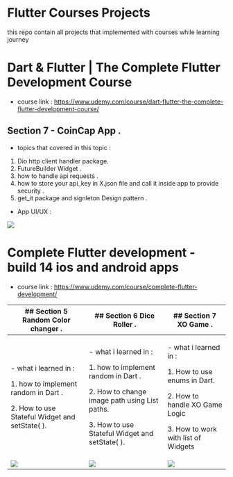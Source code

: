 # Flutter Courses Projects
this repo contain all projects that implemented with courses while learning journey

# Dart & Flutter | The Complete Flutter Development Course
- course link : https://www.udemy.com/course/dart-flutter-the-complete-flutter-development-course/

## Section 7 - CoinCap App .
- topics that covered in this topic :
1. Dio http client handler package.
2. FutureBuilder Widget .
3. how to handle api requests .
4. how to store your api_key in X.json file and call it inside app to provide security .
5. get_it package and signleton Design pattern .
- App UI/UX :
<img src="https://media.giphy.com/media/v1.Y2lkPTc5MGI3NjExenA1OHplOGU4dWhkaHJoaW8yNG11YWF2aXp4b3JwNjJoOHNlejBhNiZlcD12MV9pbnRlcm5hbF9naWZfYnlfaWQmY3Q9Zw/P4Kg6BN9ag5demBQwq/giphy.gif"/>


# Complete Flutter development - build 14 ios and android apps
- course link : https://www.udemy.com/course/complete-flutter-development/

<table>
  <thead>
    <tr>
      <th>## Section 5 Random Color changer .</th>
      <th>## Section 6 Dice Roller .</th>
      <th>## Section 7 XO Game .</th>
    </tr>
  </thead>
  <tbody>
    <tr >
      <td>
      <p>- what i learned in :</p>
      <p>1. how to implement random in Dart .</p>
      <p>2. How to use Stateful Widget and setState( ). </p> 
      </td>
      <td>   
      <p>- what i learned in :</p>
      <p>1. how to implement random in Dart .</p>
      <p>2. How to change image path using List<String> paths.</p>
      <p>3. How to use Stateful Widget and setState( ). </p>
      </td>
      <td>   
      <p>- what i learned in :</p>
      <p>1. How to use enums in Dart.</p>
      <p>2. How to handle XO Game Logic</p>
      <p>3. How to work with list of Widgets</p>
      </td>
    </tr>
    <tr>
      <td>
         <img src="https://media.giphy.com/media/v1.Y2lkPTc5MGI3NjExbm01Z3NhbjB3NTBvN2hoNWs4eWM3ZGxjb3huZzdwM3p5Nm04NGdvYiZlcD12MV9pbnRlcm5hbF9naWZfYnlfaWQmY3Q9Zw/ntDQobvRE6iwJkjeYE/giphy.gif" />
      </td>
      <td>  <img src="https://media.giphy.com/media/v1.Y2lkPTc5MGI3NjExc3JqOXAzN3pwbDBiYzRoY3cwcWM3dzgxcGtiaDBrbHpxcG41Z3pmOSZlcD12MV9pbnRlcm5hbF9naWZfYnlfaWQmY3Q9Zw/Ljbs6pGRSPoJXoYQxb/giphy.gif" /></td>
       <td>  <img src="https://media.giphy.com/media/v1.Y2lkPTc5MGI3NjExYWtucXh2MW83ZDVwdmk5cmN1a3M5cmphNzdrOXM0MmQyazZhYjdhbyZlcD12MV9pbnRlcm5hbF9naWZfYnlfaWQmY3Q9Zw/J1l7OLbhighUQCtUJs/giphy.gif" /></td>
    </tr>
  </tbody>
</table>







